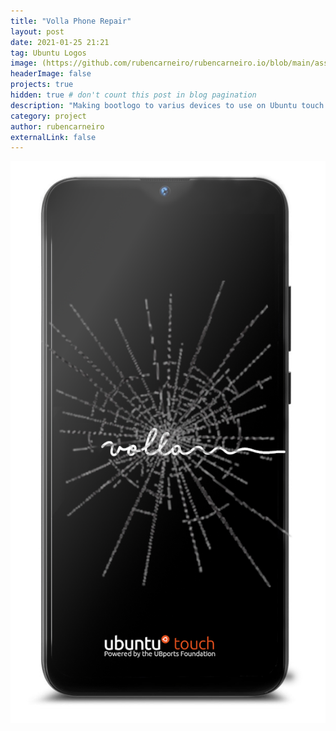 ```yaml
---
title: "Volla Phone Repair"
layout: post
date: 2021-01-25 21:21
tag: Ubuntu Logos
image: (https://github.com/rubencarneiro/rubencarneiro.io/blob/main/assets/images/brand/bootlogobrand.png?raw=true)
headerImage: false
projects: true
hidden: true # don't count this post in blog pagination
description: "Making bootlogo to varius devices to use on Ubuntu touch devices."
category: project
author: rubencarneiro
externalLink: false
---
```


![Screenshot](https://github.com/rubencarneiro/rubencarneiro.io/blob/main/assets/images/devices/volla/volla.png?raw=true)